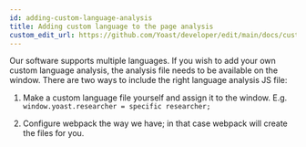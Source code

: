 ```yaml
---
id: adding-custom-language-analysis
title: Adding custom language to the page analysis
custom_edit_url: https://github.com/Yoast/developer/edit/main/docs/customization/yoast-seo/adding-custom-language-analysis.md
---
```


Our software supports multiple languages. If you wish to add your own custom language analysis, the analysis file needs to be available on the window. There are two ways to include the right language analysis JS file:

1. Make a custom language file yourself and assign it to the window. E.g. `window.yoast.researcher = specific researcher;`

2. Configure webpack the way we have; in that case webpack will create the files for you.
